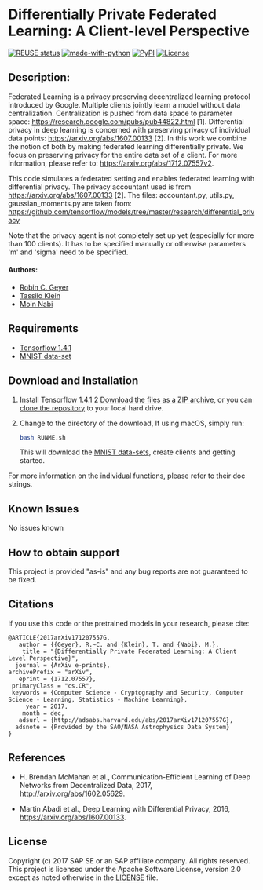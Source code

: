 # Differentially Private Federated Learning: A Client-level Perspective
[![REUSE status](https://api.reuse.software/badge/github.com/SAP-samples/machine-learning-diff-private-federated-learning)](https://api.reuse.software/info/github.com/SAP-samples/machine-learning-diff-private-federated-learning)
[![made-with-python](https://img.shields.io/badge/Made%20with-Python-red.svg)](#python) [![PyPI](https://badge.fury.io/py/tensorflow.svg)](https://badge.fury.io/py/tensorflow) [![License](https://img.shields.io/badge/License-Apache%202.0-blue.svg)](https://opensource.org/licenses/Apache-2.0)

## Description:
Federated Learning is a privacy preserving decentralized learning protocol introduced by Google. Multiple clients jointly learn a model without data centralization. Centralization is pushed from data space to parameter space: https://research.google.com/pubs/pub44822.html [1].
Differential privacy in deep learning is concerned with preserving privacy of individual data points: https://arxiv.org/abs/1607.00133 [2].
In this work we combine the notion of both by making federated learning differentially private. We focus on preserving privacy for the entire data set of a client. For more information, please refer to: https://arxiv.org/abs/1712.07557v2.

This code simulates a federated setting and enables federated learning with differential privacy. The privacy accountant used is from https://arxiv.org/abs/1607.00133 [2]. The files: accountant.py, utils.py, gaussian_moments.py are taken from: https://github.com/tensorflow/models/tree/master/research/differential_privacy

Note that the privacy agent is not completely set up yet (especially for more than 100 clients). It has to be specified manually or otherwise parameters 'm' and 'sigma' need to be specified.

#### Authors:
 - [Robin C. Geyer](https://www.linkedin.com/in/robin-geyer-419b2513b/)
 - [Tassilo Klein](https://tjklein.github.io/)
 - [Moin Nabi](https://moinnabi.github.io/)

## Requirements
- [Tensorflow 1.4.1](https://www.tensorflow.org/)
- [MNIST data-set](http://yann.lecun.com/exdb/mnist/)

## Download and Installation
1. Install Tensorflow 1.4.1
2  [Download the files as a ZIP archive](https://github.com/SAP-samples/machine-learning-diff-private-federated-learning/archive/master.zip), or you can [clone the repository](https://help.github.com/articles/cloning-a-repository/) to your local hard drive.

3. Change to the directory of the download, If using macOS, simply run: 
    ```bash
    bash RUNME.sh
    ```
    This will download the [MNIST data-sets](http://yann.lecun.com/exdb/mnist/), create clients and getting started. 
    
For more information on the individual functions, please refer to their doc strings.  

## Known Issues
No issues known


## How to obtain support
This project is provided "as-is" and any bug reports are not guaranteed to be fixed.


## Citations
If you use this code or the pretrained models in your research,
please cite:

```
@ARTICLE{2017arXiv171207557G,
   author = {{Geyer}, R.~C. and {Klein}, T. and {Nabi}, M.},
    title = "{Differentially Private Federated Learning: A Client Level Perspective}",
  journal = {ArXiv e-prints},
archivePrefix = "arXiv",
   eprint = {1712.07557},
 primaryClass = "cs.CR",
 keywords = {Computer Science - Cryptography and Security, Computer Science - Learning, Statistics - Machine Learning},
     year = 2017,
    month = dec,
   adsurl = {http://adsabs.harvard.edu/abs/2017arXiv171207557G},
  adsnote = {Provided by the SAO/NASA Astrophysics Data System}
}
```

## References
- H. Brendan McMahan et al., Communication-Efficient Learning of Deep Networks from Decentralized Data, 2017, http://arxiv.org/abs/1602.05629.

- Martin Abadi et al., Deep Learning with Differential Privacy, 2016, https://arxiv.org/abs/1607.00133.


## License

Copyright (c) 2017 SAP SE or an SAP affiliate company. All rights reserved. This project is licensed under the Apache Software License, version 2.0 except as noted otherwise in the [LICENSE](/LICENSE) file.
